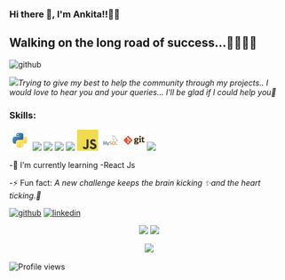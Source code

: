 ### Hi there 👋, I'm Ankita!!👩‍💻

<h2>Walking on the long road of success...🚶‍♀️💚😄</h2>

![github](https://media.giphy.com/media/fwbZnTftCXVocKzfxR/giphy.gif)

<img src="https://media.giphy.com/media/LkkXEHxadsaUzzH9Cu/giphy.gif"  width="70">*Trying to give my best to help the community through my projects..
I would love to hear you and your queries... I'll be glad if I could help you🤗*

### **Skills:**
<code><img height="38" src="https://raw.githubusercontent.com/github/explore/80688e429a7d4ef2fca1e82350fe8e3517d3494d/topics/python/python.png"></code>
<code><img height="38" src="https://user-images.githubusercontent.com/56729873/91666041-81a3eb00-eb17-11ea-8142-a049c30b3083.png"></code>
<code><img height="38" src="https://user-images.githubusercontent.com/56729873/91666227-ba908f80-eb18-11ea-9118-fdc1a845195b.png"></code>
<code><img height="38" src="https://user-images.githubusercontent.com/56729873/91666238-ced48c80-eb18-11ea-8279-66d4fbc90cc3.png"></code>
<code><img height="38" src="https://user-images.githubusercontent.com/56729873/91666250-e14ec600-eb18-11ea-81e4-59f2a65ff0aa.png"></code>
<code><img height="38" src="https://raw.githubusercontent.com/github/explore/80688e429a7d4ef2fca1e82350fe8e3517d3494d/topics/javascript/javascript.png" margin-top="10px"></code>
<code><img height="38" src="https://raw.githubusercontent.com/github/explore/80688e429a7d4ef2fca1e82350fe8e3517d3494d/topics/mysql/mysql.png"></code>
<code><img height="38" src="https://raw.githubusercontent.com/github/explore/80688e429a7d4ef2fca1e82350fe8e3517d3494d/topics/git/git.png"></code>
<code><img height="38" src="https://cdn.worldvectorlogo.com/logos/oracle-2.svg"></code><br>


-🌱 I’m currently learning -React Js

-⚡ Fun fact: *A new challenge keeps the brain kicking ✨and the heart ticking.💖*


[<img src='https://cdn.jsdelivr.net/npm/simple-icons@3.0.1/icons/github.svg' alt='github' height='40'>](https://github.com/Ankita-2331) [<img src='https://cdn.jsdelivr.net/npm/simple-icons@3.0.1/icons/linkedin.svg' alt='linkedin' height='40'>](https://www.linkedin.com/in/ankita-kamboj-56936b19b/)  
<p align="center">
    <img
        height="180em"
        src="https://github-readme-stats.vercel.app/api?username=Ankita-2331&show_icons=true&hide_border=true"
    />
    <img
        height="180em"
        src="https://github-readme-stats.vercel.app/api/top-langs/?username=Ankita-2331&show_icons=true&hide_border=true&layout=compact&langs_count=8"
    />
</p>
<p align="center">
  <img src="https://github-readme-streak-stats.herokuapp.com/?user=Ankita-2331&hide_border=true" height="180em" />
</p>

![Profile views](https://gpvc.arturio.dev/Ankita-2331)
